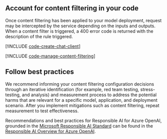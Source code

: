 ## Account for content filtering in your code

Once content filtering has been applied to your model deployment, request may be intercepted by the service depending on the inputs and outputs. When a content filter is triggered, a 400 error code is returned with the description of the rule triggered.

[!INCLUDE [code-create-chat-client](../code-create-chat-client.md)]

[!INCLUDE [code-manage-content-filtering](../code-manage-content-filtering.md)]

## Follow best practices

We recommend informing your content filtering configuration decisions through an iterative identification (for example, red team testing, stress-testing, and analysis) and measurement process to address the potential harms that are relevant for a specific model, application, and deployment scenario. After you implement mitigations such as content filtering, repeat measurement to test effectiveness.

Recommendations and best practices for Responsible AI for Azure OpenAI, grounded in the [Microsoft Responsible AI Standard](https://aka.ms/RAI) can be found in the [Responsible AI Overview for Azure OpenAI](/legal/cognitive-services/openai/overview?context=/azure/ai-services/openai/context/context).